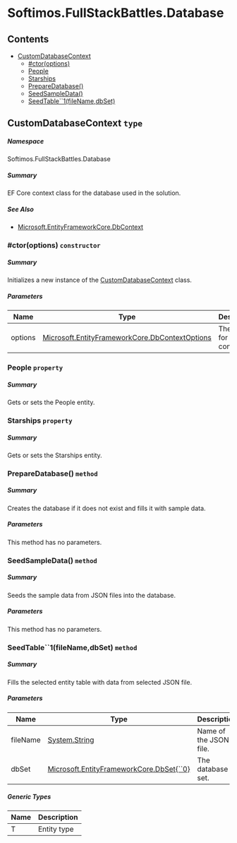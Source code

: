 <a name='assembly'></a>
# Softimos.FullStackBattles.Database

## Contents

- [CustomDatabaseContext](#T-Softimos-FullStackBattles-Database-CustomDatabaseContext 'Softimos.FullStackBattles.Database.CustomDatabaseContext')
  - [#ctor(options)](#M-Softimos-FullStackBattles-Database-CustomDatabaseContext-#ctor-Microsoft-EntityFrameworkCore-DbContextOptions- 'Softimos.FullStackBattles.Database.CustomDatabaseContext.#ctor(Microsoft.EntityFrameworkCore.DbContextOptions)')
  - [People](#P-Softimos-FullStackBattles-Database-CustomDatabaseContext-People 'Softimos.FullStackBattles.Database.CustomDatabaseContext.People')
  - [Starships](#P-Softimos-FullStackBattles-Database-CustomDatabaseContext-Starships 'Softimos.FullStackBattles.Database.CustomDatabaseContext.Starships')
  - [PrepareDatabase()](#M-Softimos-FullStackBattles-Database-CustomDatabaseContext-PrepareDatabase 'Softimos.FullStackBattles.Database.CustomDatabaseContext.PrepareDatabase')
  - [SeedSampleData()](#M-Softimos-FullStackBattles-Database-CustomDatabaseContext-SeedSampleData 'Softimos.FullStackBattles.Database.CustomDatabaseContext.SeedSampleData')
  - [SeedTable\`\`1(fileName,dbSet)](#M-Softimos-FullStackBattles-Database-CustomDatabaseContext-SeedTable``1-System-String,Microsoft-EntityFrameworkCore-DbSet{``0}- 'Softimos.FullStackBattles.Database.CustomDatabaseContext.SeedTable``1(System.String,Microsoft.EntityFrameworkCore.DbSet{``0})')

<a name='T-Softimos-FullStackBattles-Database-CustomDatabaseContext'></a>
## CustomDatabaseContext `type`

##### Namespace

Softimos.FullStackBattles.Database

##### Summary

EF Core context class for the database used in the solution.

##### See Also

- [Microsoft.EntityFrameworkCore.DbContext](#T-Microsoft-EntityFrameworkCore-DbContext 'Microsoft.EntityFrameworkCore.DbContext')

<a name='M-Softimos-FullStackBattles-Database-CustomDatabaseContext-#ctor-Microsoft-EntityFrameworkCore-DbContextOptions-'></a>
### #ctor(options) `constructor`

##### Summary

Initializes a new instance of the [CustomDatabaseContext](#T-Softimos-FullStackBattles-Database-CustomDatabaseContext 'Softimos.FullStackBattles.Database.CustomDatabaseContext') class.

##### Parameters

| Name | Type | Description |
| ---- | ---- | ----------- |
| options | [Microsoft.EntityFrameworkCore.DbContextOptions](#T-Microsoft-EntityFrameworkCore-DbContextOptions 'Microsoft.EntityFrameworkCore.DbContextOptions') | The options for this context. |

<a name='P-Softimos-FullStackBattles-Database-CustomDatabaseContext-People'></a>
### People `property`

##### Summary

Gets or sets the People entity.

<a name='P-Softimos-FullStackBattles-Database-CustomDatabaseContext-Starships'></a>
### Starships `property`

##### Summary

Gets or sets the Starships entity.

<a name='M-Softimos-FullStackBattles-Database-CustomDatabaseContext-PrepareDatabase'></a>
### PrepareDatabase() `method`

##### Summary

Creates the database if it does not exist and fills it with sample data.

##### Parameters

This method has no parameters.

<a name='M-Softimos-FullStackBattles-Database-CustomDatabaseContext-SeedSampleData'></a>
### SeedSampleData() `method`

##### Summary

Seeds the sample data from JSON files into the database.

##### Parameters

This method has no parameters.

<a name='M-Softimos-FullStackBattles-Database-CustomDatabaseContext-SeedTable``1-System-String,Microsoft-EntityFrameworkCore-DbSet{``0}-'></a>
### SeedTable\`\`1(fileName,dbSet) `method`

##### Summary

Fills the selected entity table with data from selected JSON file.

##### Parameters

| Name | Type | Description |
| ---- | ---- | ----------- |
| fileName | [System.String](http://msdn.microsoft.com/query/dev14.query?appId=Dev14IDEF1&l=EN-US&k=k:System.String 'System.String') | Name of the JSON file. |
| dbSet | [Microsoft.EntityFrameworkCore.DbSet{\`\`0}](#T-Microsoft-EntityFrameworkCore-DbSet{``0} 'Microsoft.EntityFrameworkCore.DbSet{``0}') | The database set. |

##### Generic Types

| Name | Description |
| ---- | ----------- |
| T | Entity type |
